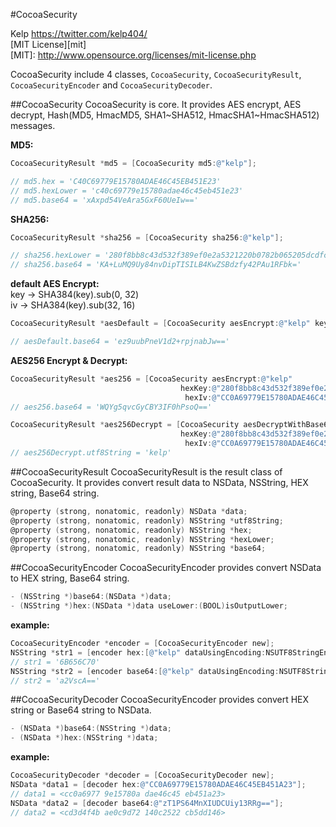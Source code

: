 #CocoaSecurity

Kelp https://twitter.com/kelp404/  
[MIT License][mit]  
[MIT]: http://www.opensource.org/licenses/mit-license.php


CocoaSecurity include 4 classes, `CocoaSecurity`, `CocoaSecurityResult`, `CocoaSecurityEncoder` and `CocoaSecurityDecoder`.

##CocoaSecurity
CocoaSecurity is core. It provides AES encrypt, AES decrypt, Hash(MD5, HmacMD5, SHA1~SHA512, HmacSHA1~HmacSHA512) messages.  
  
**MD5:**
```objective-c
CocoaSecurityResult *md5 = [CocoaSecurity md5:@"kelp"];

// md5.hex = 'C40C69779E15780ADAE46C45EB451E23'
// md5.hexLower = 'c40c69779e15780adae46c45eb451e23'
// md5.base64 = 'xAxpd54VeAra5GxF60UeIw=='
```
**SHA256:**
```objective-c
CocoaSecurityResult *sha256 = [CocoaSecurity sha256:@"kelp"];

// sha256.hexLower = '280f8bb8c43d532f389ef0e2a5321220b0782b065205dcdfcb8d8f02ed5115b9'
// sha256.base64 = 'KA+LuMQ9Uy84nvDipTISILB4KwZSBdzfy42PAu1RFbk='
```
**default AES Encrypt:**<br/>
key -> SHA384(key).sub(0, 32)<br/>
iv -> SHA384(key).sub(32, 16)
```objective-c
CocoaSecurityResult *aesDefault = [CocoaSecurity aesEncrypt:@"kelp" key:@"key"];

// aesDefault.base64 = 'ez9uubPneV1d2+rpjnabJw=='
```
**AES256 Encrypt & Decrypt:**
```objective-c
CocoaSecurityResult *aes256 = [CocoaSecurity aesEncrypt:@"kelp"
                                      hexKey:@"280f8bb8c43d532f389ef0e2a5321220b0782b065205dcdfcb8d8f02ed5115b9"
                                       hexIv:@"CC0A69779E15780ADAE46C45EB451A23"];
// aes256.base64 = 'WQYg5qvcGyCBY3IF0hPsoQ=='

CocoaSecurityResult *aes256Decrypt = [CocoaSecurity aesDecryptWithBase64:@"WQYg5qvcGyCBY3IF0hPsoQ==" 
                                      hexKey:@"280f8bb8c43d532f389ef0e2a5321220b0782b065205dcdfcb8d8f02ed5115b9"
                                       hexIv:@"CC0A69779E15780ADAE46C45EB451A23"];
// aes256Decrypt.utf8String = 'kelp'
```


##CocoaSecurityResult
CocoaSecurityResult is the result class of CocoaSecurity. It provides convert result data to NSData, NSString, HEX string, Base64 string.

```objective-c
@property (strong, nonatomic, readonly) NSData *data;
@property (strong, nonatomic, readonly) NSString *utf8String;
@property (strong, nonatomic, readonly) NSString *hex;
@property (strong, nonatomic, readonly) NSString *hexLower;
@property (strong, nonatomic, readonly) NSString *base64;
```


##CocoaSecurityEncoder
CocoaSecurityEncoder provides convert NSData to HEX string, Base64 string.

```objective-c
- (NSString *)base64:(NSData *)data;
- (NSString *)hex:(NSData *)data useLower:(BOOL)isOutputLower;
```
**example:**
```objective-c
CocoaSecurityEncoder *encoder = [CocoaSecurityEncoder new];
NSString *str1 = [encoder hex:[@"kelp" dataUsingEncoding:NSUTF8StringEncoding] useLower:NO];
// str1 = '6B656C70'
NSString *str2 = [encoder base64:[@"kelp" dataUsingEncoding:NSUTF8StringEncoding]];
// str2 = 'a2VscA=='
```

##CocoaSecurityDecoder
CocoaSecurityEncoder provides convert HEX string or Base64 string to NSData.

```objective-c
- (NSData *)base64:(NSString *)data;
- (NSData *)hex:(NSString *)data;
```
**example:**
```objective-c
CocoaSecurityDecoder *decoder = [CocoaSecurityDecoder new];
NSData *data1 = [decoder hex:@"CC0A69779E15780ADAE46C45EB451A23"];
// data1 = <cc0a6977 9e15780a dae46c45 eb451a23>
NSData *data2 = [decoder base64:@"zT1PS64MnXIUDCUiy13RRg=="];
// data2 = <cd3d4f4b ae0c9d72 140c2522 cb5dd146>
```
